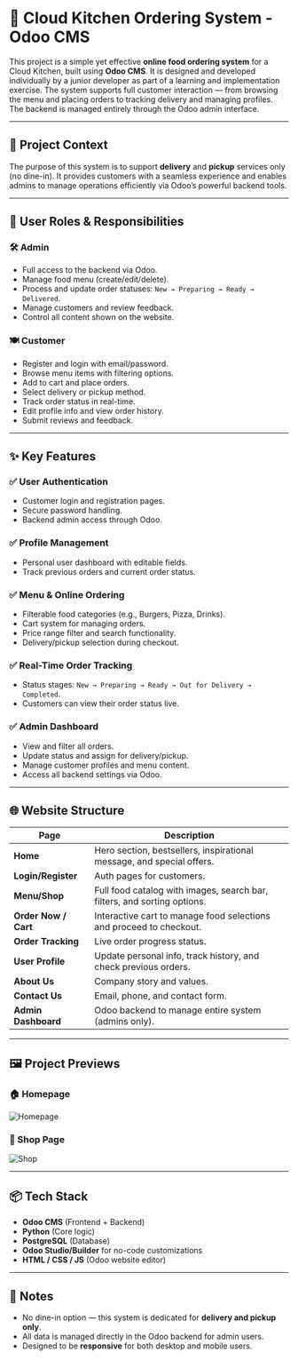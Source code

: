 # 🍔 Cloud Kitchen Ordering System - Odoo CMS

This project is a simple yet effective **online food ordering system** for a Cloud Kitchen, built using **Odoo CMS**. It is designed and developed individually by a junior developer as part of a learning and implementation exercise. The system supports full customer interaction — from browsing the menu and placing orders to tracking delivery and managing profiles. The backend is managed entirely through the Odoo admin interface.

---

## 🚀 Project Context

The purpose of this system is to support **delivery** and **pickup** services only (no dine-in). It provides customers with a seamless experience and enables admins to manage operations efficiently via Odoo’s powerful backend tools.

---

## 👥 User Roles & Responsibilities

### 🛠️ Admin
- Full access to the backend via Odoo.
- Manage food menu (create/edit/delete).
- Process and update order statuses: `New → Preparing → Ready → Delivered`.
- Manage customers and review feedback.
- Control all content shown on the website.

### 🍽️ Customer
- Register and login with email/password.
- Browse menu items with filtering options.
- Add to cart and place orders.
- Select delivery or pickup method.
- Track order status in real-time.
- Edit profile info and view order history.
- Submit reviews and feedback.

---

## ✨ Key Features

### ✅ User Authentication
- Customer login and registration pages.
- Secure password handling.
- Backend admin access through Odoo.

### ✅ Profile Management
- Personal user dashboard with editable fields.
- Track previous orders and current order status.

### ✅ Menu & Online Ordering
- Filterable food categories (e.g., Burgers, Pizza, Drinks).
- Cart system for managing orders.
- Price range filter and search functionality.
- Delivery/pickup selection during checkout.

### ✅ Real-Time Order Tracking
- Status stages: `New → Preparing → Ready → Out for Delivery → Completed`.
- Customers can view their order status live.

### ✅ Admin Dashboard
- View and filter all orders.
- Update status and assign for delivery/pickup.
- Manage customer profiles and menu content.
- Access all backend settings via Odoo.

---

## 🌐 Website Structure

| Page              | Description                                                                 |
|-------------------|-----------------------------------------------------------------------------|
| **Home**          | Hero section, bestsellers, inspirational message, and special offers.       |
| **Login/Register**| Auth pages for customers.                                                   |
| **Menu/Shop**     | Full food catalog with images, search bar, filters, and sorting options.     |
| **Order Now / Cart** | Interactive cart to manage food selections and proceed to checkout.         |
| **Order Tracking**| Live order progress status.                                                 |
| **User Profile**  | Update personal info, track history, and check previous orders.              |
| **About Us**      | Company story and values.                                                    |
| **Contact Us**    | Email, phone, and contact form.                                              |
| **Admin Dashboard**| Odoo backend to manage entire system (admins only).                         |

---

## 🖼️ Project Previews

### 🏠 Homepage  
![Homepage](https://drive.google.com/uc?export=view&id=1OXWkhpDKChoOD6I8-elSYWGGwz15DFId)

### 🛒 Shop Page  
![Shop](https://drive.google.com/uc?export=view&id=19sK_vGS-QY-sFko7SlUWOtDeB8VFA-Wy)

---

## 📦 Tech Stack

- **Odoo CMS** (Frontend + Backend)
- **Python** (Core logic)
- **PostgreSQL** (Database)
- **Odoo Studio/Builder** for no-code customizations
- **HTML / CSS / JS** (Odoo website editor)

---

## 📌 Notes

- No dine-in option — this system is dedicated for **delivery and pickup only**.
- All data is managed directly in the Odoo backend for admin users.
- Designed to be **responsive** for both desktop and mobile users.
